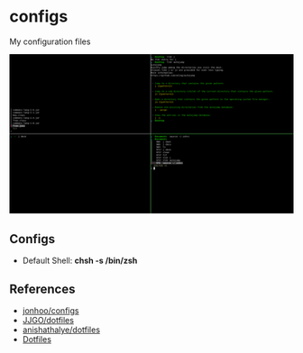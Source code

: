 # configs

My configuration files

![Demostracion](https://raw.githubusercontent.com/dbremont/dbremont/main/docs/demostracion.png)

## Configs

- Default Shell: **chsh -s /bin/zsh**

## References

- [jonhoo/configs](https://github.com/jonhoo/configs)
- [JJGO/dotfiles](https://github.com/JJGO/dotfiles)
- [anishathalye/dotfiles](https://github.com/anishathalye/dotfiles)
- [Dotfiles](https://gitlab.com/dwt1/dotfiles)

